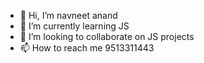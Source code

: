 - 👋 Hi, I’m navneet anand
- 🌱 I’m currently learning JS
- 💞️ I’m looking to collaborate on JS projects
- 📫 How to reach me 9513311443

<!---
Navneet1849/Navneet1849 is a ✨ special ✨ repository because its `README.md` (this file) appears on your GitHub profile.
You can click the Preview link to take a look at your changes.
--->
